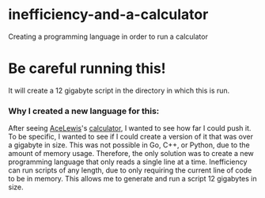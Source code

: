 # inefficiency-and-a-calculator
Creating a programming language in order to run a calculator

# Be careful running this!
It will create a 12 gigabyte script in the directory in which this is run.

### Why I created a new language for this:
After seeing [AceLewis](https://github.com/AceLewis)'s [calculator](https://github.com/AceLewis/my_first_calculator.py), I wanted to see how far I could push it. To be specific, I wanted to see if I could create a version of it that was over a gigabyte in size. This was not possible in Go, C++, or Python, due to the amount of memory usage. Therefore, the only solution was to create a new programming language that only reads a single line at a time. Inefficiency can run scripts of any length, due to only requiring the current line of code to be in memory. This allows me to generate and run a script 12 gigabytes in size.
